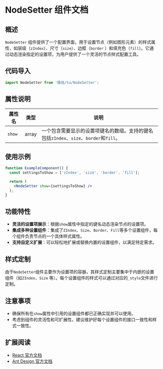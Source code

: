 # NodeSetter 组件文档

## 概述

`NodeSetter` 组件提供了一个配置界面，用于设置节点（例如图形元素）的样式属性，如层级（`zIndex`）、尺寸（`size`）、边框（`border`
）和填充色（`fill`）。它通过动态渲染指定的设置项，为用户提供了一个灵活的节点样式配置工具。

## 代码导入

```javascript
import NodeSetter from '路径/to/NodeSetter';
```

## 属性说明

| 属性名    | 类型    | 说明                                                        |
|--------|-------|-----------------------------------------------------------|
| `show` | array | 一个包含需要显示的设置项键名的数组。支持的键名包括`zIndex`、`size`、`border`和`fill`。 |

## 使用示例

```jsx
function ExampleComponent() {
  const settingsToShow = ['zIndex', 'size', 'border', 'fill'];

  return (
    <NodeSetter show={settingsToShow} />
  );
}
```

## 功能特性

- **灵活的设置项展示**：根据`show`属性中指定的键名动态渲染节点的设置项。
- **集成多种设置组件**：集成了`ZIndex`、`Size`、`Border`、`Fill`等多个设置组件，每个组件负责节点的一个具体样式属性。
- **支持自定义扩展**：可以轻松地扩展或替换内置的设置组件，以满足特定需求。

## 样式定制

由于`NodeSetter`组件主要作为设置项的容器，其样式定制主要集中于内嵌的设置组件（如`ZIndex`、`Size`
等）。每个设置组件的样式可以通过对应的`_style`文件进行定制。

## 注意事项

- 确保所有在`show`属性中引用的设置组件都已正确实现并可以使用。
- 考虑到组件的灵活性和可扩展性，建议维护好每个设置组件的接口一致性和样式一致性。

## 扩展阅读

- [React 官方文档](https://reactjs.org/)
- [Ant Design 官方文档](https://ant.design/)
